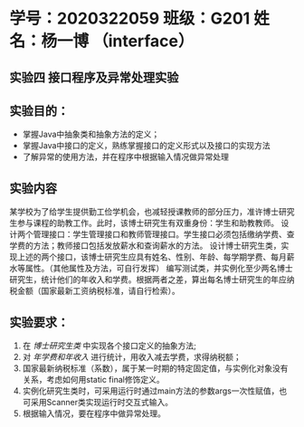 # 学号：2020322059 班级：G201 姓名：杨一博 （interface）
## 实验四 接口程序及异常处理实验

## 实验目的：
+ 掌握Java中抽象类和抽象方法的定义； 
+ 掌握Java中接口的定义，熟练掌握接口的定义形式以及接口的实现方法
+ 了解异常的使用方法，并在程序中根据输入情况做异常处理
## 实验内容
某学校为了给学生提供勤工俭学机会，也减轻授课教师的部分压力，准许博士研究生参与课程的助教工作。此时，该博士研究生有双重身份：学生和助教教师。
设计两个管理接口：学生管理接口和教师管理接口。学生接口必须包括缴纳学费、查学费的方法；教师接口包括发放薪水和查询薪水的方法。
设计博士研究生类，实现上述的两个接口，该博士研究生应具有姓名、性别、年龄、每学期学费、每月薪水等属性。（其他属性及方法，可自行发挥）
编写测试类，并实例化至少两名博士研究生，统计他们的年收入和学费。根据两者之差，算出每名博士研究生的年应纳税金额（国家最新工资纳税标准，请自行检索）。
## 实验要求：
1. 在 _博士研究生类_ 中实现各个接口定义的抽象方法;
2. 对 _年学费和年收入_ 进行统计，用收入减去学费，求得纳税额；
3. 国家最新纳税标准（系数），属于某一时期的特定固定值，与实例化对象没有关系，考虑如何用static  final修饰定义。
4. 实例化研究生类时，可采用运行时通过main方法的参数args一次性赋值，也可采用Scanner类实现运行时交互式输入。
5. 根据输入情况，要在程序中做异常处理。
